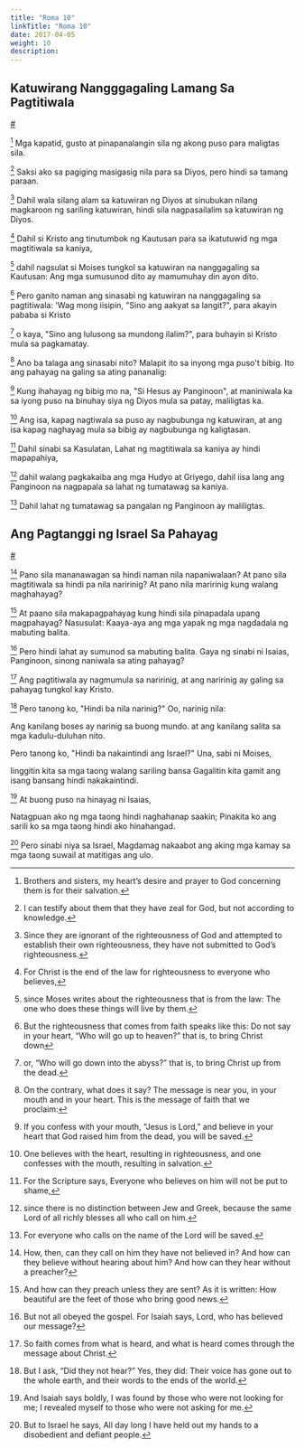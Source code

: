 ```yaml
---
title: "Roma 10"
linkTitle: "Roma 10"
date: 2017-04-05
weight: 10
description:
---
```


## Katuwirang Nangggagaling Lamang Sa Pagtitiwala
[#](# "Righteousness by Faith Alone")

[^1] Mga kapatid, gusto at pinapanalangin sila ng akong puso para maligtas sila.

[^1]: Brothers and sisters, my heart’s desire and prayer to God concerning them is for their salvation.

[^2] Saksi ako sa pagiging masigasig nila para sa Diyos, pero hindi sa tamang paraan.

[^2]: I can testify about them that they have zeal for God, but not according to knowledge.

[^3] Dahil wala silang alam sa katuwiran ng Diyos at sinubukan nilang magkaroon ng sariling katuwiran, hindi sila nagpasailalim sa katuwiran ng Diyos.

[^3]: Since they are ignorant of the righteousness of God and attempted to establish their own righteousness, they have not submitted to God’s righteousness.

[^4] Dahil si Kristo ang tinutumbok ng Kautusan para sa ikatutuwid ng mga magtitiwala sa kaniya,

[^4]: For Christ is the end of the law for righteousness to everyone who believes,

[^5] dahil nagsulat si Moises tungkol sa katuwiran na nanggagaling sa Kautusan: Ang mga sumusunod dito ay mamumuhay din ayon dito.

[^5]: since Moses writes about the righteousness that is from the law: The one who does these things will live by them.

[^6] Pero ganito naman ang sinasabi ng katuwiran na nanggagaling sa pagtitiwala: 'Wag mong iisipin, "Sino ang aakyat sa langit?", para akayin pababa si Kristo

[^6]: But the righteousness that comes from faith speaks like this: Do not say in your heart, “Who will go up to heaven?” that is, to bring Christ down

[^7] o kaya, "Sino ang lulusong sa mundong ilalim?", para buhayin si Kristo mula sa pagkamatay.

[^7]: or, “Who will go down into the abyss?” that is, to bring Christ up from the dead.

[^8] Ano ba talaga ang sinasabi nito? Malapit ito sa inyong mga puso't bibig. Ito ang pahayag na galing sa ating pananalig:

[^8]: On the contrary, what does it say? The message is near you, in your mouth and in your heart. This is the message of faith that we proclaim:

[^9] Kung ihahayag ng bibig mo na, "Si Hesus ay Panginoon", at maniniwala ka sa iyong puso na binuhay siya ng Diyos mula sa patay, maliligtas ka.

[^9]: If you confess with your mouth, “Jesus is Lord,” and believe in your heart that God raised him from the dead, you will be saved.

[^10] Ang isa, kapag nagtiwala sa puso ay nagbubunga ng katuwiran, at ang isa kapag naghayag mula sa bibig ay nagbubunga ng kaligtasan.

[^10]: One believes with the heart, resulting in righteousness, and one confesses with the mouth, resulting in salvation.

[^11] Dahil sinabi sa Kasulatan, Lahat ng magtitiwala sa kaniya ay hindi mapapahiya,

[^11]: For the Scripture says, Everyone who believes on him will not be put to shame,

[^12] dahil walang pagkakaiba ang mga Hudyo at Griyego, dahil iisa lang ang Panginoon na nagpapala sa lahat ng tumatawag sa kaniya.

[^12]: since there is no distinction between Jew and Greek, because the same Lord of all richly blesses all who call on him.

[^13] Dahil lahat ng tumatawag sa pangalan ng Panginoon ay maliligtas.

[^13]: For everyone who calls on the name of the Lord will be saved.

## Ang Pagtanggi ng Israel Sa Pahayag
[#](# "Israel’s Rejection of the Message")

[^14] Pano sila mananawagan sa hindi naman nila napaniwalaan? At pano sila magtitiwala sa hindi pa nila naririnig? At pano nila maririnig kung walang maghahayag?

[^14]: How, then, can they call on him they have not believed in? And how can they believe without hearing about him? And how can they hear without a preacher?

[^15] At paano sila makapagpahayag kung hindi sila pinapadala upang magpahayag? Nasusulat: Kaaya-aya ang mga yapak ng mga nagdadala ng mabuting balita.

[^15]: And how can they preach unless they are sent? As it is written: How beautiful are the feet of those who bring good news.

[^16] Pero hindi lahat ay sumunod sa mabuting balita. Gaya ng sinabi ni Isaias, Panginoon, sinong naniwala sa ating pahayag?

[^16]: But not all obeyed the gospel. For Isaiah says, Lord, who has believed our message?

[^17] Ang pagtitiwala ay nagmumula sa naririnig, at ang naririnig ay galing sa pahayag tungkol kay Kristo.

[^17]: So faith comes from what is heard, and what is heard comes through the message about Christ.

[^18] Pero tanong ko, "Hindi ba nila narinig?" Oo, narinig nila:

Ang kanilang boses ay narinig sa buong mundo.
at ang kanilang salita sa mga kadulu-duluhan nito.

[^18]: But I ask, “Did they not hear?” Yes, they did:
  Their voice has gone out to the whole earth,
  and their words to the ends of the world.

Pero tanong ko, "Hindi ba nakaintindi ang Israel?" Una, sabi ni Moises,

Iinggitin kita
sa mga taong walang sariling bansa
Gagalitin kita gamit ang isang bansang
hindi nakakaintindi.

[^19]: But I ask, “Did Israel not understand?” First, Moses said,
  I will make you jealous
  of those who are not a nation;
  I will make you angry by a nation
  that lacks understanding.

[^20] At buong puso na hinayag ni Isaias,

Natagpuan ako
ng mga taong hindi naghahanap saakin;
Pinakita ko ang sarili ko
sa mga taong hindi ako hinahangad.

[^20]: And Isaiah says boldly,
  I was found
  by those who were not looking for me;
  I revealed myself
  to those who were not asking for me.

[^21] Pero sinabi niya sa Israel, Magdamag nakaabot ang aking mga kamay sa mga taong suwail at matitigas ang ulo.

[^21]: But to Israel he says, All day long I have held out my hands to a disobedient and defiant people.
